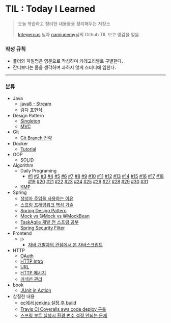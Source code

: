 # TIL : Today I Learned
> 오늘 학습하고 정리한 내용들을 정리해두는 저장소
>
> [Integerous](https://github.com/Integerous/TIL) 님과 [namjunemy](https://github.com/namjunemy/TIL)님의 Github TIL 보고 영감을 얻음.



### 작성 규칙

- 폴더와 파일명은 영문으로 작성하며 카테고리별로 구별한다.
- 잔디보다는 몸을 생각하며 과하지 않게 스터디에 임한다.

---

### 분류

- Java
  - [java8 - Stream](./Java/java8%20-%20Stream.md)
  - [람다 표현식](./Java/람다%20표현식.md)
- Design Pattern
  - [Singleton](./Design%20Pattern/싱글톤%20패턴.md)
  - [MVC](./Design%20Pattern/MVC.md)
- Git
  - [Git Branch 전략](./Git/Git%20Branch%20전략.md)
- Docker
  - [Tutorial](./Docker/Docker%20Tutorial.md)
- OOP
  - [SOLID](./OOP/SOLID.md)
- Algorithm
  - Daily Programing
    - [#1](./Algorithm/DailyProgramming/매일%20프로그래밍%20%231.md) [#2](./Algorithm/DailyProgramming/매일%20프로그래밍%20%232.md) [#3](./Algorithm/DailyProgramming/매일%20프로그래밍%20%233.md) [#4](./Algorithm/DailyProgramming/매일%20프로그래밍%20%234.md) [#5](./Algorithm/DailyProgramming/매일%20프로그래밍%20%235.md) [#6](./Algorithm/DailyProgramming/매일%20프로그래밍%20%236.md) [#7](./Algorithm/DailyProgramming/매일%20프로그래밍%20%237.md) [#8](./Algorithm/DailyProgramming/매일%20프로그래밍%20%238.md) [#9](./Algorithm/DailyProgramming/매일%20프로그래밍%20%239.md) [#10](./Algorithm/DailyProgramming/매일%20프로그래밍%20%2310.md) [#11](./Algorithm/DailyProgramming/매일%20프로그래밍%20%2311.md) [#12](./Algorithm/DailyProgramming/매일%20프로그래밍%20%2312.md) [#13](./Algorithm/DailyProgramming/매일%20프로그래밍%20%2313.md) [#14](./Algorithm/DailyProgramming/매일%20프로그래밍%20%2314.md) [#15](./Algorithm/DailyProgramming/매일%20프로그래밍%20%2315.md) [#16](./Algorithm/DailyProgramming/매일%20프로그래밍%20%2316.md) [#17](./Algorithm/DailyProgramming/매일%20프로그래밍%20%2317.md) [#18](./Algorithm/DailyProgramming/매일%20프로그래밍%20%2318.md) [#19](./Algorithm/DailyProgramming/매일%20프로그래밍%20%2319.md) [#20](./Algorithm/DailyProgramming/매일%20프로그래밍%20%2320.md) [#21](./Algorithm/DailyProgramming/매일%20프로그래밍%20%2321.md) [#22](./Algorithm/DailyProgramming/매일%20프로그래밍%20%2322.md) [#23](./Algorithm/DailyProgramming/매일%20프로그래밍%20%2323.md) [#24](./Algorithm/DailyProgramming/매일%20프로그래밍%20%2324.md) [#25](./Algorithm/DailyProgramming/매일%20프로그래밍%20%2325.md) [#26](./Algorithm/DailyProgramming/매일%20프로그래밍%20%2325.md) [#27](./Algorithm/DailyProgramming/매일%20프로그래밍%20%2327.md) [#28](./Algorithm/DailyProgramming/매일%20프로그래밍%20%2328.md) [#29](./Algorithm/DailyProgramming/매일%20프로그래밍%20%2329.md) [#30](./Algorithm/DailyProgramming/매일%20프로그래밍%20%2330.md) [#31](./Algorithm/DailyProgramming/매일%20프로그래밍%20%2331.md) 
  - [KMP](./Algorithm/KMP.md)
- Spring
  - [생성자 주입을 사용하는 이유](./Spring/생성자%20주입을%20사용하는%20이유.md)
  - [스프링 프레임워크 핵심 기술](./Spring/스프링%20프레임워크%20핵심%20기술.md)
  - [Spring Design Pattern](./Spring/Spring%20Design%20Pattern.md)
  - [Mock vs @Mock vs @MockBean](./Spring/Mock%20vs%20@Mock%20vs%20@MockBean.md)
  - [TaskAgile 개발 전 스프링 공부](./Spring/TaskAgile%20개발%20전%20스프링%20공부.md)
  - [Spring Security Filter](./Spring/Spring%20Security%20Filter.md)
- Frontend
  - js
    - [자바 개발자의 관점에서 본 자바스크립트](./frontend/js/자바%20개발자의%20관점에서%20본%20자바스크립트.md)
- HTTP
  - [OAuth](./HTTP/OAuth2.0.md)
  - [HTTP Intro](./HTTP/HTTP_Intro.md)
  - [URL](./HTTP/URL.md)
  - [HTTP 메시지](./HTTP/HTTP%20메시지.md)
  - [커넥션 관리](./HTTP/커넥션%20관리.md)
- book
  - [JUnit in Action](./book/JUnit_in_Action.md)
- 삽질한 내용
  - [ec에서 jenkins 설정 후 build](Jenkins와%20Docker%20삽질기%20(으쌰%20프로젝트).md)
  - [Travis CI  Coveralls  aws code deploy 구축](./삽질/Travis%20CI%20%20Coveralls%20%20aws%20code%20deploy%20구축.md)
  - [스프링 부트 실행시 환경 변수 설정 안되는 문제](./삽질/스프링%20부트%20실행시%20환경%20변수%20설정%20안되는%20문제.md)

